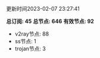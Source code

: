 更新时间2023-02-07 23:27:41

**总订阅: 45**
**总节点: 646**
**有效节点: 92**
- v2ray节点: 88
- ss节点: 1
- trojan节点: 3
